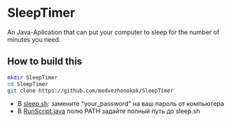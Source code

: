 # SleepTimer

An Java-Aplication that can put your computer to sleep for the number of minutes you need.

## How to build this 

```bash
mkdir SleepTimer
cd SleepTimer
git clone https://github.com/medvezhonokok/SleepTimer
```

- В [sleep.sh](https://github.com/medvezhonokok/SleepTimer/tree/main/scripts): замените "your_password" на ваш пароль от
  компьютера
- В [RunScript.java](https://github.com/medvezhonokok/SleepTimer/blob/main/src/main/java/ru/mkim/sleep/RunScript.java)
  полю PATH задайте полный путь до sleep.sh
